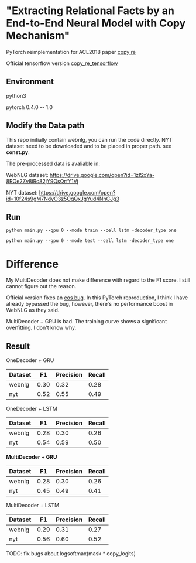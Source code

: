 # "Extracting Relational Facts by an End-to-End Neural Model with Copy Mechanism"

PyTorch reimplementation for ACL2018 paper [copy re](http://aclweb.org/anthology/P18-1047)

Official tensorflow version [copy_re_tensorflow](https://github.com/xiangrongzeng/copy_re)

## Environment

python3

pytorch 0.4.0 -- 1.0

## Modify the Data path

This repo initially contain webnlg, you can run the code directly.
NYT dataset need to be downloaded and to be placed in proper path. see **const.py**.

The pre-processed data is avaliable in:

WebNLG dataset:
 https://drive.google.com/open?id=1zISxYa-8ROe2Zv8iRc82jY9QsQrfY1Vj

NYT dataset:
 https://drive.google.com/open?id=10f24s9gM7NdyO3z5OqQxJgYud4NnCJg3
 


## Run

`python main.py --gpu 0 --mode train --cell lstm -decoder_type one`

`python main.py --gpu 0 --mode test --cell lstm -decoder_type one`


# Difference

My MultiDecoder does not make difference with regard to the F1 score. I still cannot figure out the reason.

Official version fixes an [eos bug](https://github.com/xiangrongzeng/copy_re/commit/abe442eaee941ca588b7cd8daec0eec0faa5e8ef).
In this PyTorch reproduction, I think I have already bypassed the bug, however, there's no performance boost in WebNLG as they said.

MultiDecoder + GRU is bad. The training curve shows a significant overfitting. I don't know why.

## Result

OneDecoder + GRU

| Dataset | F1 | Precision | Recall |
| ------ | ------ | ------ | ------ |
| webnlg | 0.30 | 0.32 |0.28 |
| nyt| 0.52 | 0.55 | 0.49 |

OneDecoder + LSTM

| Dataset | F1 | Precision | Recall |
| ------ | ------ | ------ | ------ |
| webnlg | 0.28 | 0.30 | 0.26 |
| nyt| 0.54 | 0.59 | 0.50 |

**MultiDecoder + GRU**

| Dataset | F1 | Precision | Recall |
| ------ | ------ | ------ | ------ |
| webnlg | 0.28 | 0.30 | 0.26 |
| nyt    | 0.45 | 0.49 | 0.41 |

MultiDecoder + LSTM

| Dataset | F1 | Precision | Recall |
| ------ | ------ | ------ | ------ |
| webnlg | 0.29 | 0.31 | 0.27 |
| nyt    | 0.56 | 0.60 | 0.52 |

TODO:
fix bugs about logsoftmax(mask * copy_logits)

